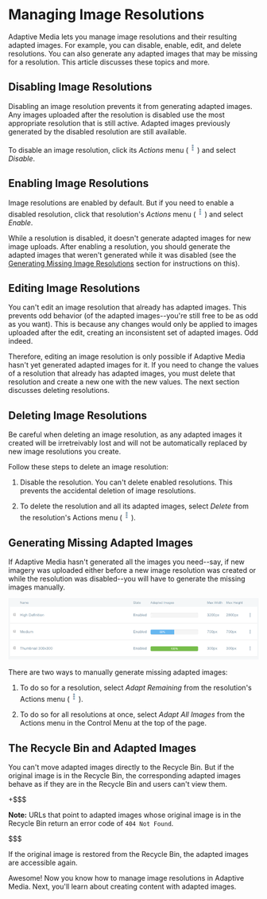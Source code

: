 # Managing Image Resolutions [](id=managing-image-resolutions)

Adaptive Media lets you manage image resolutions and their resulting adapted 
images. For example, you can disable, enable, edit, and delete resolutions. You 
can also generate any adapted images that may be missing for a resolution. This 
article discusses these topics and more. 

## Disabling Image Resolutions [](id=disabling-image-resolutions)

Disabling an image resolution prevents it from generating adapted images. Any 
images uploaded after the resolution is disabled use the most appropriate 
resolution that is still active. Adapted images previously generated by the 
disabled resolution are still available. 

To disable an image resolution, click its *Actions* menu 
(![Actions](../../../../images/icon-actions.png)) and select *Disable*. 

## Enabling Image Resolutions [](id=enabling-image-resolutions)

Image resolutions are enabled by default. But if you need to enable a disabled 
resolution, click that resolution's *Actions* menu 
(![Actions](../../../../images/icon-actions.png)) and select *Enable*. 

While a resolution is disabled, it doesn't generate adapted images for 
new image uploads. After enabling a resolution, you should generate the adapted 
images that weren't generated while it was disabled (see the 
[Generating Missing Image Resolutions](/discover/portal/-/knowledge_base/7-0/managing-image-resolutions#generating-missing-image-resolutions) 
section for instructions on this). 

## Editing Image Resolutions [](id=editing-image-resolutions)

You can't edit an image resolution that already has adapted images. This 
prevents odd behavior (of the adapted images--you're still free to be as odd as 
you want). This is because any changes would only be applied to images uploaded 
after the edit, creating an inconsistent set of adapted images. Odd indeed.

Therefore, editing an image resolution is only possible if Adaptive Media hasn't 
yet generated adapted images for it. If you need to change the values of a 
resolution that already has adapted images, you must delete that resolution and 
create a new one with the new values. The next section discusses deleting 
resolutions. 

## Deleting Image Resolutions [](id=deleting-image-resolutions)

Be careful when deleting an image resolution, as any adapted 
images it created will be irretreivably lost and will not be automatically 
replaced by new image resolutions you create.

Follow these steps to delete an image resolution:

1.  Disable the resolution. You can't delete enabled resolutions. This prevents 
    the accidental deletion of image resolutions. 

2.  To delete the resolution and all its adapted images, select *Delete* from 
    the resolution's Actions menu 
    (![Actions](../../../../images/icon-actions.png)). 

## Generating Missing Adapted Images [](id=generating-missing-image-resolutions)

If Adaptive Media hasn't generated all the images you need--say, if new imagery 
was uploaded either before a new image resolution was created or while the 
resolution was disabled--you will have to generate the missing images manually.

![Figure 1: The *Adapted Images* column shows the percentage of images that are adapted for each resolution. ](../../../../images/adaptive-media-coverage.png)

There are two ways to manually generate missing adapted images:

1.  To do so for a resolution, select *Adapt Remaining* from the resolution's 
    Actions menu 
    (![Actions](../../../../images/icon-actions.png)). 

2.  To do so for all resolutions at once, select *Adapt All Images* from the 
    Actions menu in the Control Menu at the top of the page. 

## The Recycle Bin and Adapted Images [](id=recycling-adapted-images)

You can't move adapted images directly to the Recycle Bin. But if the original 
image is in the Recycle Bin, the corresponding adapted images behave as if they 
are in the Recycle Bin and users can't view them. 

+$$$

**Note:** URLs that point to adapted images whose original image is in the 
Recycle Bin return an error code of `404 Not Found`.

$$$

If the original image is restored from the Recycle Bin, the adapted images are 
accessible again.

Awesome! Now you know how to manage image resolutions in Adaptive Media. Next, 
you'll learn about creating content with adapted images. 
